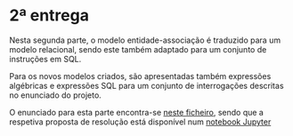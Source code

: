 # 2ª entrega

Nesta segunda parte, o modelo entidade-associação é traduzido para um modelo relacional, sendo este também adaptado para um conjunto de instruções em SQL.

Para os novos modelos criados, são apresentadas também expressões algébricas e expressões SQL para um conjunto de interrogações descritas no enunciado do projeto.

O enunciado para esta parte encontra-se [neste ficheiro](./entrega-2/enunciado.pdf), sendo que a respetiva proposta de resolução está disponível num [notebook Jupyter](./entrega-2/report.ipynb)